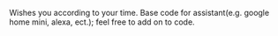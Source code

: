 Wishes you according to your time. Base code for assistant(e.g. google home mini, alexa, ect.); feel free to add on to code. 
